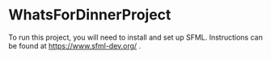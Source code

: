 # WhatsForDinnerProject
To run this project, you will need to install and set up SFML. Instructions can be found at https://www.sfml-dev.org/ .

